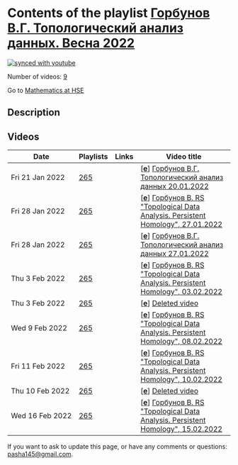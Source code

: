# Contents of the playlist [Горбунов В.Г. Топологический анализ данных. Весна 2022](https://www.youtube.com/playlist?list=PLq3E5oubNNoAhStWZNUacUDLT0fOOBBik)

[![synced with youtube](https://img.shields.io/github/last-commit/mathphysschool/mathphysschool.github.io/autoupdate1?label=synced%20with%20youtube)](https://github.com/mathphysschool/mathphysschool.github.io/commits/autoupdate1)

Number of videos: [9](#videos)

Go to [Mathematics at HSE](../README.md)

## Description



## Videos

|Date|Playlists|Links|Video title|
|---|---|---|---|
| Fri&nbsp;21&nbsp;Jan&nbsp;2022 | [265](../playlists/265 "Горбунов В.Г. Топологический анализ данных. Весна 2022") |  | [[**e**](https://studio.youtube.com/video/1Sp_sz9Dogs/edit "Edit")] [Горбунов В.Г. Топологический анализ данных  20.01.2022](https://www.youtube.com/watch?v=1Sp_sz9Dogs&list=PLq3E5oubNNoAhStWZNUacUDLT0fOOBBik) |
| Fri&nbsp;28&nbsp;Jan&nbsp;2022 | [265](../playlists/265 "Горбунов В.Г. Топологический анализ данных. Весна 2022") |  | [[**e**](https://studio.youtube.com/video/uT-hxehK2BI/edit "Edit")] [Горбунов В.  RS &#34;Topological Data Analysis. Persistent Homology&#34;, 27.01.2022](https://www.youtube.com/watch?v=uT-hxehK2BI&list=PLq3E5oubNNoAhStWZNUacUDLT0fOOBBik) |
| Fri&nbsp;28&nbsp;Jan&nbsp;2022 | [265](../playlists/265 "Горбунов В.Г. Топологический анализ данных. Весна 2022") |  | [[**e**](https://studio.youtube.com/video/JTX3RQjPc4Y/edit "Edit")] [Горбунов В.Г. Топологический анализ данных  27.01.2022](https://www.youtube.com/watch?v=JTX3RQjPc4Y&list=PLq3E5oubNNoAhStWZNUacUDLT0fOOBBik) |
| Thu&nbsp;3&nbsp;Feb&nbsp;2022 | [265](../playlists/265 "Горбунов В.Г. Топологический анализ данных. Весна 2022") |  | [[**e**](https://studio.youtube.com/video/wxkyYwTLXzc/edit "Edit")] [Горбунов В.  RS &#34;Topological Data Analysis. Persistent Homology&#34;, 03.02.2022](https://www.youtube.com/watch?v=wxkyYwTLXzc&list=PLq3E5oubNNoAhStWZNUacUDLT0fOOBBik) |
| Thu&nbsp;3&nbsp;Feb&nbsp;2022 | [265](../playlists/265 "Горбунов В.Г. Топологический анализ данных. Весна 2022") |  | [[**e**](https://studio.youtube.com/video/dHjXmEUA1Ck/edit "Edit")] [Deleted video](https://www.youtube.com/watch?v=dHjXmEUA1Ck&list=PLq3E5oubNNoAhStWZNUacUDLT0fOOBBik "This video is unavailable.") |
| Wed&nbsp;9&nbsp;Feb&nbsp;2022 | [265](../playlists/265 "Горбунов В.Г. Топологический анализ данных. Весна 2022") |  | [[**e**](https://studio.youtube.com/video/LEarW-3Wzdw/edit "Edit")] [Горбунов В.  RS &#34;Topological Data Analysis. Persistent Homology&#34;, 08.02.2022](https://www.youtube.com/watch?v=LEarW-3Wzdw&list=PLq3E5oubNNoAhStWZNUacUDLT0fOOBBik) |
| Fri&nbsp;11&nbsp;Feb&nbsp;2022 | [265](../playlists/265 "Горбунов В.Г. Топологический анализ данных. Весна 2022") |  | [[**e**](https://studio.youtube.com/video/FXmCRbd9Syw/edit "Edit")] [Горбунов В.  RS &#34;Topological Data Analysis. Persistent Homology&#34;, 10.02.2022](https://www.youtube.com/watch?v=FXmCRbd9Syw&list=PLq3E5oubNNoAhStWZNUacUDLT0fOOBBik) |
| Thu&nbsp;10&nbsp;Feb&nbsp;2022 | [265](../playlists/265 "Горбунов В.Г. Топологический анализ данных. Весна 2022") |  | [[**e**](https://studio.youtube.com/video/ZG4koB4SU0s/edit "Edit")] [Deleted video](https://www.youtube.com/watch?v=ZG4koB4SU0s&list=PLq3E5oubNNoAhStWZNUacUDLT0fOOBBik "This video is unavailable.") |
| Wed&nbsp;16&nbsp;Feb&nbsp;2022 | [265](../playlists/265 "Горбунов В.Г. Топологический анализ данных. Весна 2022") |  | [[**e**](https://studio.youtube.com/video/760CgaL00Lc/edit "Edit")] [Горбунов В.  RS &#34;Topological Data Analysis. Persistent Homology&#34;, 15.02.2022](https://www.youtube.com/watch?v=760CgaL00Lc&list=PLq3E5oubNNoAhStWZNUacUDLT0fOOBBik) |


 If you want to ask to update this page, or have any comments or questions: <pasha145@gmail.com>.